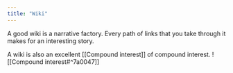 ```yaml
---
title: "Wiki"
---
```

A good wiki is a narrative factory. Every path of links that you take through it makes for an interesting story.



A wiki is also an excellent [[Compound interest]] of compound interest. 
![[Compound interest#^7a0047]]


